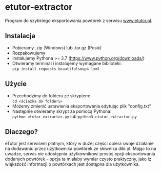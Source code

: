 # etutor-extractor
Program do szybkiego eksportowania powtórek z serwisu www.etutor.pl.

## Instalacja
- Pobieramy .zip (Windows) lub .tar.gz (Posix)
- Rozpakowujemy
- Instalujemy Pythona >= 3.7 (https://www.python.org/downloads/)
- Otwieramy terminal i instalujemy wymagane biblioteki:<br>
  `pip install requests beautifulsoup4 lxml`

## Użycie
- Przechodzimy do folderu ze skryptem:<br>
  `cd <ścieżka do folderu>`
- Możemy zmienić ustawienia eksportowania edytując plik "config.txt"
- Następnie otwieramy skrypt za pomocą Pythona:<br>
  `python etutor_extractor.py` lub `python3 etutor_extractor.py`

## Dlaczego?
eTutor jest serwisem płatnym, który w dużej części opiera swoje działanie na dodawaniu przez użytkownika powtórek ze słownika diki.pl.  Mając to na uwadze, serwis nie udostępnia użytkownikowi prostej opcji eksportowania dodanych powtórek - opcja ta miałaby wymiar czysto praktyczny, jako iż większość informacji o powtórkach jest dostępna dla użytkownika.
